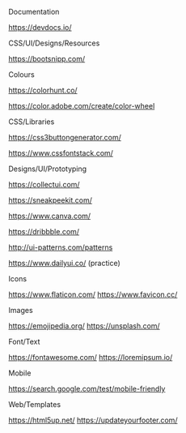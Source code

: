 Documentation

https://devdocs.io/



CSS/UI/Designs/Resources


https://bootsnipp.com/


Colours

https://colorhunt.co/

https://color.adobe.com/create/color-wheel


CSS/Libraries

https://css3buttongenerator.com/

https://www.cssfontstack.com/



Designs/UI/Prototyping

https://collectui.com/

https://sneakpeekit.com/

https://www.canva.com/

https://dribbble.com/

http://ui-patterns.com/patterns

https://www.dailyui.co/ (practice)




Icons

https://www.flaticon.com/
https://www.favicon.cc/


Images

https://emojipedia.org/
https://unsplash.com/


Font/Text

https://fontawesome.com/
https://loremipsum.io/


Mobile

https://search.google.com/test/mobile-friendly




Web/Templates

https://html5up.net/
https://updateyourfooter.com/
